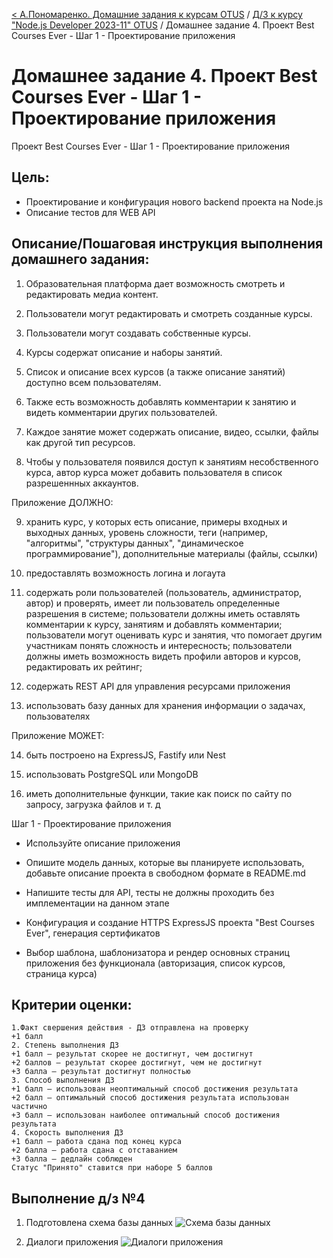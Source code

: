 [< А.Пономаренко. Домашние задания к курсам OTUS](../../README.md) / [Д/З к курсу "Node.js Developer 2023-11" OTUS](../README.md) / Домашнее задание 4.  Проект Best Courses Ever - Шаг 1 - Проектирование приложения
# Домашнее задание 4.  Проект Best Courses Ever - Шаг 1 - Проектирование приложения

Проект Best Courses Ever - Шаг 1 - Проектирование приложения
## Цель:
  * Проектирование и конфигурация нового backend проекта на Node.js
  * Описание тестов для WEB API



## Описание/Пошаговая инструкция выполнения домашнего задания:

1. Образовательная платформа дает возможность смотреть и редактировать медиа контент.

2. Пользователи могут редактировать и смотреть созданные курсы.

3. Пользователи могут создавать собственные курсы.

4. Курсы содержат описание и наборы занятий.

5. Список и описание всех курсов (а также описание занятий) доступно всем пользователям.

6. Также есть возможность добавлять комментарии к занятию и видеть комментарии других пользователей.

7. Каждое занятие может содержать описание, видео, ссылки, файлы как другой тип ресурсов.

8. Чтобы у пользователя появился доступ к занятиям несобственного курса, автор курса может добавить пользователя в список разрешеннных аккаунтов.

Приложение ДОЛЖНО:

9. хранить курс, у которых есть описание, примеры входных и выходных данных, уровень сложности, теги (например, "алгоритмы", "структуры данных", "динамическое программирование"), дополнительные материалы (файлы, ссылки)

10. предоставлять возможность логина и логаута

11. содержать роли пользователей (пользователь, администратор, автор) и проверять, имеет ли пользователь определенные разрешения в системе; пользователи должны иметь оставлять комментарии к курсу, занятиям и добавлять комментарии; пользователи могут оценивать курс и занятия, что помогает другим участникам понять сложность и интересность; пользователи должны иметь возможность видеть профили авторов и курсов, редактировать их рейтинг;

12. содержать REST API для управления ресурсами приложения

13. использовать базу данных для хранения информации о задачах, пользователях

Приложение МОЖЕТ:

14. быть построено на ExpressJS, Fastify или Nest

15. использовать PostgreSQL или MongoDB

16. иметь дополнительные функции, такие как поиск по сайту по запросу, загрузка файлов и т. д

Шаг 1 - Проектирование приложения

* Используйте описание приложения

* Опишите модель данных, которые вы планируете использовать, добавьте описание проекта в свободном формате в README.md

* Напишите тесты для API, тесты не должны проходить без имплементации на данном этапе

* Конфигурация и создание HTTPS ExpressJS проекта "Best Courses Ever", генерация сертификатов

* Выбор шаблона, шаблонизатора и рендер основных страниц приложения без функционала (авторизация, список курсов, страница курса)
    

## Критерии оценки:

```
1.Факт свершения действия - ДЗ отправлена на проверку
+1 балл
2. Степень выполнения ДЗ
+1 балл – результат скорее не достигнут, чем достигнут
+2 баллов – результат скорее достигнут, чем не достигнут
+3 балла – результат достигнут полностью
3. Способ выполнения ДЗ
+1 балл – использован неоптимальный способ достижения результата
+2 балл – оптимальный способ достижения результата использован частично
+3 балл – использован наиболее оптимальный способ достижения результата
4. Скорость выполнения ДЗ
+1 балл – работа сдана под конец курса
+2 балла – работа сдана с отставанием
+3 балла – дедлайн соблюден
Статус "Принято" ставится при наборе 5 баллов
```

## Выполнение д/з №4
1. Подготовлена схема базы данных
![Схема базы данных](/doc/db.drawio.svg "Схема базы данных")

2. Диалоги приложения
![Диалоги приложения](/doc/dialogs.drawio.svg)
